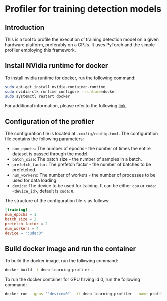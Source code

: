 # Profiler for training detection models 

## Introduction

This is a tool to profile the execution of training detection model on a given hardware platform, preferably on a GPUs. 
It uses PyTorch and the simple profiler employing this framework.

## Install NVidia runtime for docker

To install nvidia runtime for docker, run the following command:

```bash
sudo apt-get install nvidia-container-runtime
sudo nvidia-ctk runtime configure --runtime=docker
sudo systemctl restart docker
```

For additional information, please refer to the following [link](https://docs.nvidia.com/datacenter/cloud-native/container-toolkit/latest/install-guide.html).

## Configuration of the profiler

The configuration file is located at `.config/config.toml`. The configuration file contains the following parameters:

- `num_epochs`: The number of epochs - the number of times the entire dataset is passed through the model.
- `batch_size`: The batch size - the number of samples in a batch.
- `prefetch_factor`: The prefetch factor - the number of batches to be prefetched.
- `num_workers`: The number of workers - the number of processes to be used for data loading.
- `device`: The device to be used for training. It can be either `cpu` or `cuda:<device_id>`, default is `cuda:0`.


The structure of the configuration file is as follows:

```toml
[training]
num_epochs = 1
batch_size = 2
prefetch_factor = 2
num_workers = 4
device = "cuda:0"
```


## Build docker image and run the container

To build the docker image, run the following command:

```bash
docker build -t deep-learning-profiler .
```

To run the docker container for GPU having id 0, run the following command:

```bash
docker run --gpus '"device=0"' -it deep-learning-profiler --name profiler-gpu-0 -d
```
